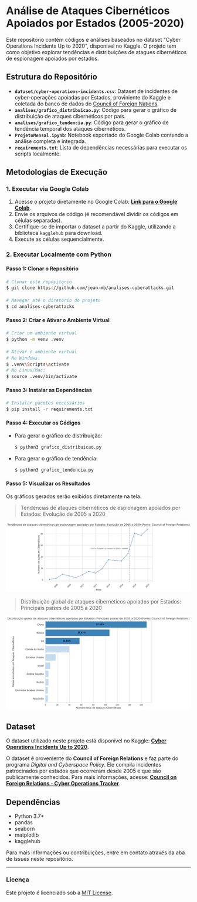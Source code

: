 # Análise de Ataques Cibernéticos Apoiados por Estados (2005-2020)

Este repositório contém códigos e análises baseados no dataset "Cyber Operations Incidents Up to 2020", disponível no Kaggle. O projeto tem como objetivo explorar tendências e distribuições de ataques cibernéticos de espionagem apoiados por estados.

## Estrutura do Repositório

- **`dataset/cyber-operations-incidents.csv`**: Dataset de incidentes de cyber-operações apoiadas por Estados, proviniente do Kaggle e coletada do banco de dados do [Council of Foreign Nations](https://www.cfr.org/).
- **`analises/grafico_distribuicao.py`**: Código para gerar o gráfico de distribuição de ataques cibernéticos por país.
- **`analises/grafico_tendencia.py`**: Código para gerar o gráfico de tendência temporal dos ataques cibernéticos.
- **`ProjetoMensal.ipynb`**: Notebook exportado do Google Colab contendo a análise completa e integrada.
- **`requirements.txt`**: Lista de dependências necessárias para executar os scripts localmente.

## Metodologias de Execução

### 1. Executar via Google Colab

1. Acesse o projeto diretamente no Google Colab: **[Link para o Google Colab](https://colab.research.google.com/drive/1IEdpCqGzmj7m7EqyAlDQCyS8YLClOHfl?usp=sharing)**.
2. Envie os arquivos de código (é recomendável dividir os códigos em células separadas).
3. Certifique-se de importar o dataset a partir do Kaggle, utilizando a biblioteca `kagglehub` para download.
4. Execute as células sequencialmente.

### 2. Executar Localmente com Python

#### Passo 1: Clonar o Repositório

```bash
# Clonar este repositório
$ git clone https://github.com/jean-mb/analises-cyberattacks.git

# Navegar até o diretório do projeto
$ cd analises-cyberattacks
```

#### Passo 2: Criar e Ativar o Ambiente Virtual

```bash
# Criar um ambiente virtual
$ python -m venv .venv

# Ativar o ambiente virtual
# No Windows:
$ .venv\Scripts\activate
# No Linux/Mac:
$ source .venv/bin/activate
```

#### Passo 3: Instalar as Dependências

```bash
# Instalar pacotes necessários
$ pip install -r requirements.txt
```

#### Passo 4: Executar os Códigos

- Para gerar o gráfico de distribuição:

  ```bash
  $ python3 grafico_distribuicao.py
  ```

- Para gerar o gráfico de tendência:

  ```bash
  $ python3 grafico_tendencia.py
  ```

#### Passo 5: Visualizar os Resultados

Os gráficos gerados serão exibidos diretamente na tela.

> Tendências de ataques cibernéticos de espionagem apoiados por Estados: Evolução de 2005 a 2020

![Gráfico de tendência](./graficos/tendencia_ataques_anos.png)

> Distribuição global de ataques cibernéticos apoiados por Estados: Principais países de 2005 a 2020

![Gráfico de distribuição](./graficos/distribuicao_ataques_paises.png)


## Dataset

O dataset utilizado neste projeto está disponível no Kaggle:
**[Cyber Operations Incidents Up to 2020](https://www.kaggle.com/datasets/fireballbyedimyrnmom/cyber-incidents-up-to-2020)**.

O dataset é proveniente do **Council of Foreign Relations** e faz parte do programa *Digital and Cyberspace Policy*. Ele compila incidentes patrocinados por estados que ocorreram desde 2005 e que são publicamente conhecidos. Para mais informações, acesse: **[Council on Foreign Relations - Cyber Operations Tracker](https://www.cfr.org/cyber-operations)**.

## Dependências

- Python 3.7+
- pandas
- seaborn
- matplotlib
- kagglehub

Para mais informações ou contribuições, entre em contato através da aba de *Issues* neste repositório.

---

### Licença

Este projeto é licenciado sob a [MIT License](LICENSE).

